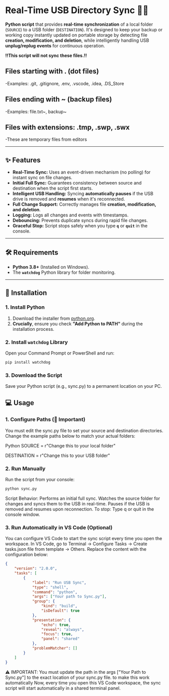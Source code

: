 # Real-Time USB Directory Sync 🔄💾

**Python script** that provides **real-time synchronization** of a local folder (`SOURCE`) to a USB folder (`DESTINATION`). It's designed to keep your backup or working copy instantly updated on portable storage by detecting file **creation, modification, and deletion**, while intelligently handling USB **unplug/replug events** for continuous operation.

**!!This script will not sync these files.!!**
## Files starting with . (dot files)
-Examples: .git, .gitignore, .env, .vscode, .idea, .DS_Store

## Files ending with ~ (backup files)
-Examples: file.txt~, backup~

## Files with extensions: .tmp, .swp, .swx
-These are temporary files from editors

---

## ✨ Features

* **Real-Time Sync:** Uses an event-driven mechanism (no polling) for instant sync on file changes.
* **Initial Full Sync:** Guarantees consistency between source and destination when the script first starts.
* **Intelligent USB Handling:** Syncing **automatically pauses** if the USB drive is removed and **resumes** when it's reconnected.
* **Full Change Support:** Correctly manages file **creation, modification, and deletion**.
* **Logging:** Logs all changes and events with timestamps.
* **Debouncing:** Prevents duplicate syncs during rapid file changes.
* **Graceful Stop:** Script stops safely when you type **`q`** or **`quit`** in the console.

---

## 🛠️ Requirements

* **Python 3.8+** (Installed on Windows).
* The **`watchdog`** Python library for folder monitoring.

---

## 🚀 Installation

### 1. Install Python

1.  Download the installer from [python.org](https://www.python.org/downloads/).
2.  **Crucially**, ensure you check **"Add Python to PATH"** during the installation process.

### 2. Install `watchdog` Library

Open your Command Prompt or PowerShell and run:

```bash
pip install watchdog
```

### 3. Download the Script
Save your Python script (e.g., sync.py) to a permanent location on your PC.

## 💻 Usage
### 1. Configure Paths (🚨 Important)
You must edit the sync.py file to set your source and destination directories. Change the example paths below to match your actual folders:

Python
SOURCE = r"Change this to your local folder"

DESTINATION = r"Change this to your USB folder"

### 2. Run Manually
Run the script from your console:

```bash
python sync.py
```

Script Behavior:
Performs an initial full sync.
Watches the source folder for changes and syncs them to the USB in real-time.
Pauses if the USB is removed and resumes upon reconnection.
To stop: Type q or quit in the console window.

### 3. Run Automatically in VS Code (Optional)
You can configure VS Code to start the sync script every time you open the workspace.
In VS Code, go to Terminal → Configure Tasks → Create tasks.json file from template → Others.
Replace the content with the configuration below:

```JSON
{
    "version": "2.0.0",
    "tasks": [
        {
            "label": "Run USB Sync",
            "type": "shell",
            "command": "python",
            "args": ["Your path to Sync.py"],
            "group": {
                "kind": "build",
                "isDefault": true
            },
            "presentation": {
                "echo": true,
                "reveal": "always",
                "focus": true,
                "panel": "shared"
            },
            "problemMatcher": []
        }
    ]
}
```
⚠️ IMPORTANT: You must update the path in the args ["Your Path to Sync.py"] to the exact location of your sync.py file. to make this work automatically
Now, every time you open this VS Code workspace, the sync script will start automatically in a shared terminal panel.
